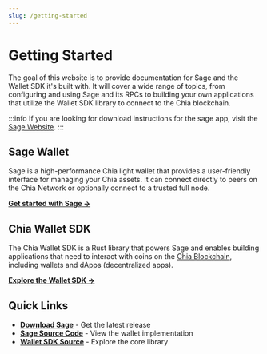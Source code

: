 ```yaml
---
slug: /getting-started
---
```


# Getting Started

The goal of this website is to provide documentation for Sage and the Wallet SDK it's built with. It will cover a wide range of topics, from configuring and using Sage and its RPCs to building your own applications that utilize the Wallet SDK library to connect to the Chia blockchain.

:::info
If you are looking for download instructions for the sage app, visit the [Sage Website](https://sagewallet.net).
:::

## **Sage Wallet**
Sage is a high-performance Chia light wallet that provides a user-friendly interface for managing your Chia assets. It can connect directly to peers on the Chia Network or optionally connect to a trusted full node.

**[Get started with Sage →](/sage)**

## **Chia Wallet SDK**
The Chia Wallet SDK is a Rust library that powers Sage and enables building applications that need to interact with coins on the [Chia Blockchain](https://www.chia.net/), including wallets and dApps (decentralized apps).

**[Explore the Wallet SDK →](/wallet-sdk)**

## Quick Links

- **[Download Sage](https://sagewallet.net)** - Get the latest release
- **[Sage Source Code](https://github.com/xch-dev/sage)** - View the wallet implementation
- **[Wallet SDK Source](https://github.com/xch-dev/chia-wallet-sdk)** - Explore the core library
